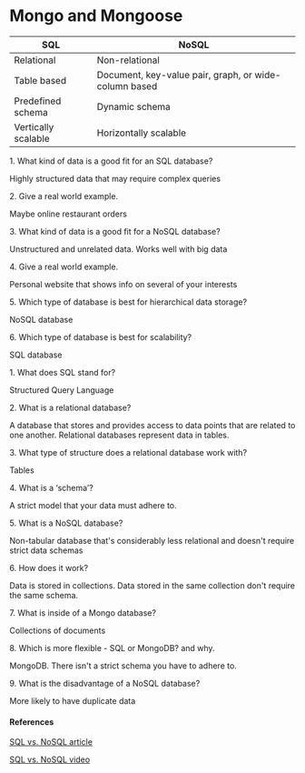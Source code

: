 # Mongo and Mongoose

| SQL                 | NoSQL                                                 |
| ------------------- | ----------------------------------------------------- |
| Relational          | Non-relational                                        |
| Table based         | Document, key-value pair, graph, or wide-column based |
| Predefined schema   | Dynamic schema                                        |
| Vertically scalable | Horizontally scalable                                 |

1\. What kind of data is a good fit for an SQL database?

Highly structured data that may require complex queries

2\. Give a real world example.

Maybe online restaurant orders

3\. What kind of data is a good fit for a NoSQL database?

Unstructured and unrelated data. Works well with big data

4\. Give a real world example.

Personal website that shows info on several of your interests

5\. Which type of database is best for hierarchical data storage?

NoSQL database

6\. Which type of database is best for scalability?

SQL database

1\. What does SQL stand for?

Structured Query Language

2\. What is a relational database?

A database that stores and provides access to data points that are related to one another. Relational databases represent data in tables.

3\. What type of structure does a relational database work with?

Tables

4\. What is a ‘schema’?

A strict model that your data must adhere to.

5\. What is a NoSQL database?

Non-tabular database that's considerably less relational and doesn't require strict data schemas

6\. How does it work?

Data is stored in collections. Data stored in the same collection don't require the same schema.

7\. What is inside of a Mongo database?

Collections of documents

8\. Which is more flexible - SQL or MongoDB? and why.

MongoDB. There isn't a strict schema you have to adhere to.

9\. What is the disadvantage of a NoSQL database?

More likely to have duplicate data

#### References

[SQL vs. NoSQL article](https://www.thegeekstuff.com/2014/01/sql-vs-nosql-db/)

[SQL vs. NoSQL video](https://www.youtube.com/watch?v=ZS_kXvOeQ5Y)
